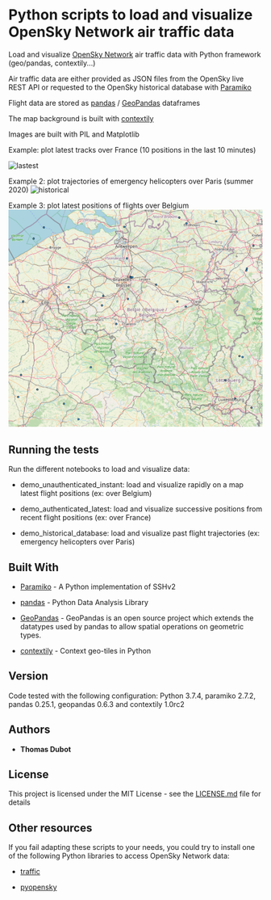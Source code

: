 # Python scripts to load and visualize OpenSky Network air traffic data 


Load and visualize [OpenSky Network](https://opensky-network.org/) air traffic data with Python framework (geo/pandas, contextily...)


Air traffic data are either provided as JSON files from the OpenSky live REST API or requested to the OpenSky historical database with [Paramiko](http://www.paramiko.org/)

Flight data are stored as [pandas](https://pandas.pydata.org/) / [GeoPandas](http://geopandas.org/) dataframes

The map background is built with [contextily](https://github.com/darribas/contextily)

Images are built with PIL and Matplotlib



Example: plot latest tracks over France (10 positions in the last 10 minutes)

![lastest](latest.gif)


Example 2: plot trajectories of emergency helicopters over Paris (summer 2020)
![historical](historical.png) 


Example 3: plot latest positions of flights over Belgium
![instant_traffic](instant_traffic.png)


## Running the tests

Run the different notebooks to load and visualize data:

* demo_unauthenticated_instant: load and visualize rapidly on a map latest flight positions (ex: over Belgium)

* demo_authenticated_latest: load and visualize successive positions from recent flight positions (ex: over France)

* demo_historical_database: load and visualize past flight trajectories (ex: emergency helicopters over Paris)



## Built With


* [Paramiko](http://www.paramiko.org/) - A Python implementation of SSHv2

* [pandas](https://pandas.pydata.org/) - Python Data Analysis Library

* [GeoPandas](http://geopandas.org/) - GeoPandas is an open source project which extends the datatypes used by pandas to allow spatial operations on geometric types. 

* [contextily](https://github.com/darribas/contextily) - Context geo-tiles in Python


## Version

Code tested with the following configuration: Python 3.7.4, paramiko 2.7.2, pandas 0.25.1, geopandas 0.6.3 and contextily 1.0rc2


## Authors

* **Thomas Dubot** 


## License

This project is licensed under the MIT License - see the [LICENSE.md](LICENSE.md) file for details


## Other resources

If you fail adapting these scripts to your needs, you could try to install one of the following Python libraries to access OpenSky Network data:

* [traffic](https://github.com/xoolive/traffic)

* [pyopensky](https://github.com/junzis/pyopensky)




